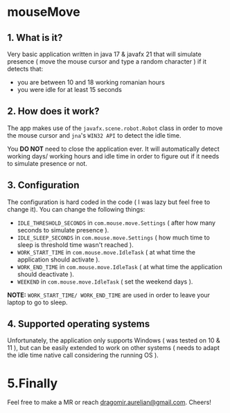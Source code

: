 # mouseMove

## 1. What is it?
Very basic application written in java 17 & javafx 21 that will simulate presence ( move the mouse cursor and type a random character )
if it detects that:
- you are between 10 and 18 working romanian hours
- you were idle for at least 15 seconds

## 2. How does it work?
The app makes use of the `javafx.scene.robot.Robot` class in order to move the mouse cursor and `jna`'s `WIN32 API` to detect the idle time.

You **DO NOT** need to close the application ever. It will automatically detect working days/ working hours and idle time in order to figure out if it needs to simulate presence or not. 

## 3. Configuration
The configuration is hard coded in the code ( I was lazy but feel free to change it). You can change the following things:
- `IDLE_THRESHOLD_SECONDS` in `com.mouse.move.Settings` ( after how many seconds to simulate presence ).
- `IDLE_SLEEP_SECONDS` in `com.mouse.move.Settings` ( how much time to sleep is threshold time wasn't reached ).
- `WORK_START_TIME` in `com.mouse.move.IdleTask` ( at what time the application should activate ).
- `WORK_END_TIME` in `com.mouse.move.IdleTask` ( at what time the application should deactivate ).
- `WEEKEND` in `com.mouse.move.IdleTask` ( set the weekend days ).

**NOTE:**  `WORK_START_TIME/ WORK_END_TIME` are used in order to leave your laptop to go to sleep.

## 4. Supported operating systems
Unfortunately, the application only supports Windows ( was tested on 10 & 11 ), but can be easily extended to work on other systems ( needs to adapt the idle time native call considering the running OS  ).

# 5.Finally
Feel free to make a MR or reach dragomir.aurelian@gmail.com. Cheers!

